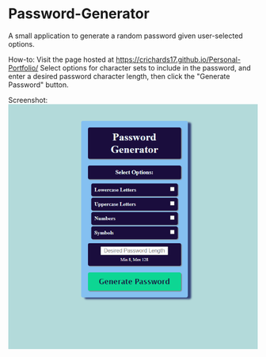 # Password-Generator
A small application to generate a random password given user-selected options.

How-to:
Visit the page hosted at https://crichards17.github.io/Personal-Portfolio/
Select options for character sets to include in the password, and enter a desired password character length, then click the "Generate Password" button.

Screenshot:
![portfolio demo](/assets/images/screenshot.PNG)